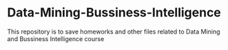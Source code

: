 # Data-Mining-Bussiness-Intelligence
This repository is to save homeworks and other files related to Data Mining and Bussiness Intelligence course
